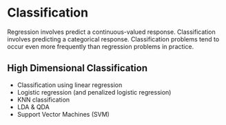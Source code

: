# Classification

Regression involves predict a continuous-valued response. Classification involves predicting a categorical response. Classification problems tend to occur even more frequently than regression problems in practice.

## High Dimensional Classification 
- Classification using linear regression
- Logistic regression (and penalized logistic regression)
- KNN classification
- LDA & QDA
- Support Vector Machines (SVM)
